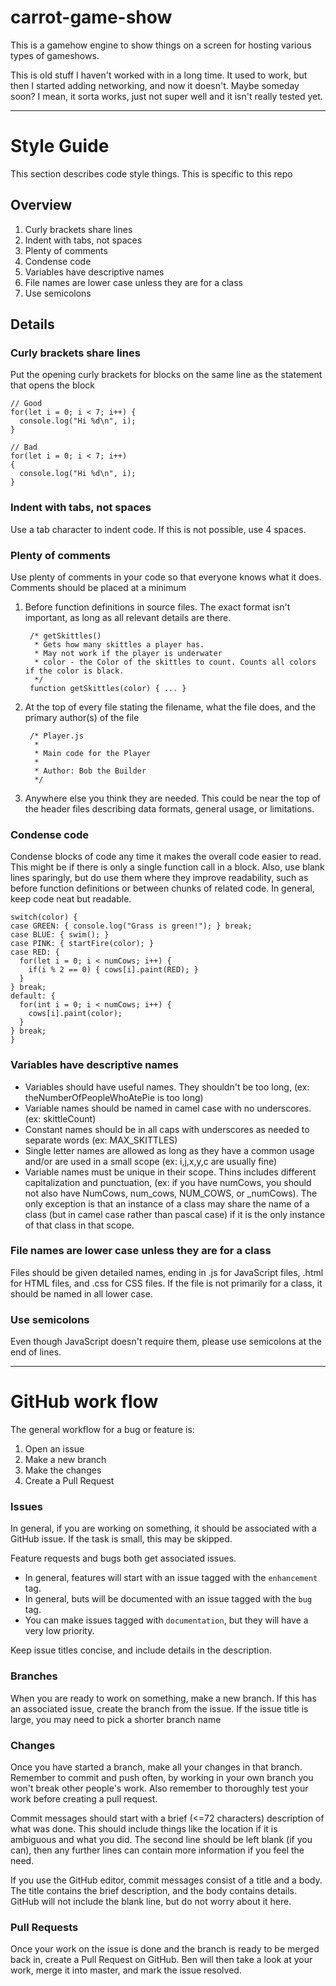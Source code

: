 # carrot-game-show

This is a gamehow engine to show things on a screen for hosting various types of gameshows.

This is old stuff I haven't worked with in a long time. It used to work, but then I started adding networking, and now it doesn't. Maybe someday soon?
I mean, it sorta works, just not super well and it isn't really tested yet.

---
# Style Guide
This section describes code style things. This is specific to this repo

## Overview
1. Curly brackets share lines
1. Indent with tabs, not spaces
1. Plenty of comments
1. Condense code
1. Variables have descriptive names
1. File names are lower case unless they are for a class
1. Use semicolons

## Details

### Curly brackets share lines
Put the opening curly brackets for blocks on the same line as the statement that opens the block

    // Good
    for(let i = 0; i < 7; i++) {
      console.log("Hi %d\n", i);
    }

    // Bad
    for(let i = 0; i < 7; i++)
    {
      console.log("Hi %d\n", i);
    }

### Indent with tabs, not spaces
Use a tab character to indent code. If this is not possible, use 4 spaces.

### Plenty of comments
Use plenty of comments in your code so that everyone knows what it does. Comments should be placed at a minimum

1. Before function definitions in source files. The exact format isn't important, as long as all relevant details are there.

        /* getSkittles()
         * Gets how many skittles a player has.
         * May not work if the player is underwater
         * color - the Color of the skittles to count. Counts all colors if the color is black.
         */
        function getSkittles(color) { ... }

1. At the top of every file stating the filename, what the file does, and the primary author(s) of the file

        /* Player.js
         *
         * Main code for the Player
         *
         * Author: Bob the Builder
         */

1. Anywhere else you think they are needed. This could be near the top of the header files describing data formats, general usage, or limitations.

### Condense code
Condense blocks of code any time it makes the overall code easier to read. This might be if there is only a single function call in a block. Also, use blank lines sparingly, but do use them where they improve readability, such as before function definitions or between chunks of related code. In general, keep code neat but readable.

    switch(color) {
    case GREEN: { console.log("Grass is green!"); } break;
    case BLUE: { swim(); }
    case PINK: { startFire(color); }
    case RED: {
      for(let i = 0; i < numCows; i++) {
        if(i % 2 == 0) { cows[i].paint(RED); }
      }
    } break;
    default: {
      for(int i = 0; i < numCows; i++) {
        cows[i].paint(color);
      }
    } break;
    }
### Variables have descriptive names
* Variables should have useful names. They shouldn't be too long, (ex: theNumberOfPeopleWhoAtePie is too long)
* Variable names should be named in camel case with no underscores. (ex: skittleCount)
* Constant names should be in all caps with underscores as needed to separate words (ex: MAX_SKITTLES)
* Single letter names are allowed as long as they have a common usage and/or are used in a small scope (ex: i,j,x,y,c are usually fine)
* Variable names must be unique in their scope. Thins includes different capitalization and punctuation, (ex: if you have numCows, you should not also have NumCows, num_cows, NUM_COWS, or _numCows). The only exception is that an instance of a class may share the name of a class (but in camel case rather than pascal case) if it is the only instance of that class in that scope.

### File names are lower case unless they are for a class
Files should be given detailed names, ending in .js for JavaScript files, .html for HTML files, and .css for CSS files. If the file is not primarily for a class, it should be named in all lower case.

### Use semicolons
Even though JavaScript doesn't require them, please use semicolons at the end of lines.

---
# GitHub work flow

The general workflow for a bug or feature is:
1. Open an issue
1. Make a new branch
1. Make the changes
1. Create a Pull Request

### Issues
In general, if you are working on something, it should be associated with a GitHub issue. If the task is small, this may be skipped.

Feature requests and bugs both get associated issues.

* In general, features will start with an issue tagged with the `enhancement` tag.
* In general, buts will be documented with an issue tagged with the `bug` tag.
* You can make issues tagged with `documentation`, but they will have a very low priority.

Keep issue titles concise, and include details in the description.

### Branches
When you are ready to work on something, make a new branch. If this has an associated issue, create the branch from the issue. If the issue title is large, you may need to pick a shorter branch name

### Changes
Once you have started a branch, make all your changes in that branch. Remember to commit and push often, by working in your own branch you won't break other people's work. Also remember to thoroughly test your work before creating a pull request.

Commit messages should start with a brief (<=72 characters) description of what was done. This should include things like the location if it is ambiguous and what you did. The second line should be left blank (if you can), then any further lines can contain more information if you feel the need.

If you use the GitHub editor, commit messages consist of a title and a body. The title contains the brief description, and the body contains details. GitHub will not include the blank line, but do not worry about it here.

### Pull Requests
Once your work on the issue is done and the branch is ready to be merged back in, create a Pull Request on GitHub. Ben will then take a look at your work, merge it into master, and mark the issue resolved.
